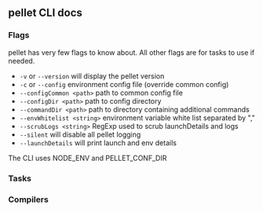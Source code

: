 ## pellet CLI docs

### Flags

pellet has very few flags to know about. All other flags are for tasks to use if needed.

- `-v` or `--version` will display the pellet version
- `-c` or `--config` environment config file (override common config)
- `--configCommon <path>` path to common config file
- `--configDir <path>` path to config directory
- `--commandDir <path>` path to directory containing additional commands
- `--envWhitelist <string>` environment variable white list separated by ","
- `--scrubLogs <string>` RegExp used to scrub launchDetails and logs
- `--silent` will disable all pellet logging
- `--launchDetails` will print launch and env details

The CLI uses NODE_ENV and PELLET_CONF_DIR

### Tasks

### Compilers
